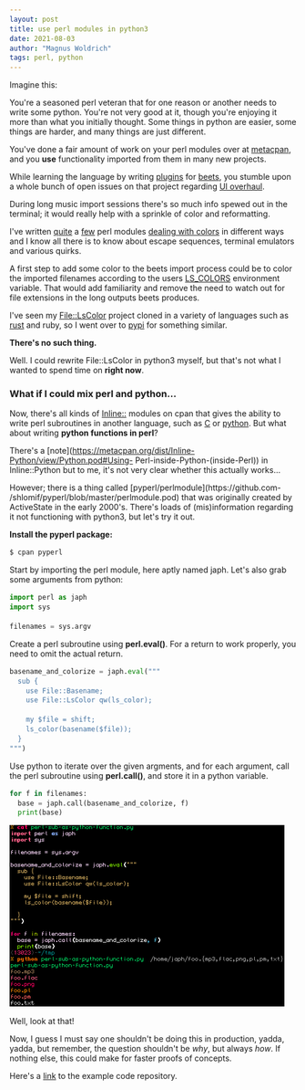 ```yaml
---
layout: post
title: use perl modules in python3
date: 2021-08-03
author: "Magnus Woldrich"
tags: perl, python
---
```


Imagine this:

You're a seasoned perl veteran that for one reason or another needs to
write some python. You're not very good at it, though you're enjoying it
more than what you initially thought. Some things in python are easier,
some things are harder, and many things are just different.

You've done a fair amount of work on your perl modules over at [metacpan](https://metacpan.org/author/WOLDRICH),
and you **use** functionality imported from them in many new projects.

While learning the language by writing [plugins](https://github.com/trapd00r/beets-tcp) for
[beets](https://github.com/beetbox/beets/), you stumble upon a whole
bunch of open issues on that project regarding [UI
overhaul](https://github.com/beetbox/beets/issues/1593).

During long music import sessions there's so much info spewed out in the
terminal; it would really help with a sprinkle of color and
reformatting. 

I've written [quite](https://metacpan.org/pod/Term::ExtendedColor) a
[few](https://metacpan.org/pod/Term::ExtendedColor::Xresources) perl
modules [dealing with colors](https://metacpan.org/pod/File::LsColor) in
different ways and I know all there is to know about escape sequences,
terminal emulators and various quirks.

A first step to add some color to the beets import process could be to
color the imported filenames according to the users
[LS_COLORS](https://github.com/trapd00r/LS_COLORS) environment variable.
That would add familiarity and remove the need to watch out for file
extensions in the long outputs beets produces.

I've seen my [File::LsColor](https://metacpan.org/pod/File::LsColor)
project cloned in a variety of languages such as
[rust](https://github.com/sharkdp/lscolors) and ruby, so I went over to [pypi](https://pypi.org/search/?q=ls+colors) for something
similar.

**There's no such thing.**

Well. I could rewrite File::LsColor in python3 myself, but that's not
what I wanted to spend time on **right now**.
### What if I could mix perl and python...

Now, there's all kinds of
[Inline::](https://metacpan.org/search?size=20&q=inline%3A%3A) modules
on cpan that gives the ability to write perl subroutines in
another language, such as [C](https://metacpan.org/dist/Inline-C/view/lib/Inline/C.pod) or [python](https://metacpan.org/dist/Inline-Python/view/Python.pod).
But what about writing **python functions in perl**? 

There's a [note](https://metacpan.org/dist/Inline-Python/view/Python.pod#Using-
Perl-inside-Python-(inside-Perl)) in Inline::Python but to me, it's not
very clear whether this actually works…

However; there is a thing called [pyperl/perlmodule](https://github.com-
/shlomif/pyperl/blob/master/perlmodule.pod) that was originally created
by ActiveState in the early 2000's. There's loads of (mis)information
regarding it not functioning with python3, but let's try it out.

**Install the pyperl package:**
```bash
$ cpan pyperl
```

Start by importing the perl module, here aptly named japh.
Let's also grab some arguments from python:
```python
import perl as japh
import sys

filenames = sys.argv
```

Create a perl subroutine using **perl.eval()**. For a return to work
properly, you need to omit the actual return.

```python
basename_and_colorize = japh.eval("""
  sub {
    use File::Basename;
    use File::LsColor qw(ls_color);

    my $file = shift;
    ls_color(basename($file));
  }
""")
```

Use python to iterate over the given argments, and for each argument,
call the perl subroutine using **perl.call()**, and store it in a
python variable.

```python
for f in filenames:
  base = japh.call(basename_and_colorize, f)
  print(base)
```

![perlinpython](/assets/perlinpython3.png)

Well, look at that!

Now, I guess I must say one shouldn't be doing this in production,
yadda, yadda, but remember, the question shouldn't be _why_, but
always _how_. If nothing else, this could make for faster proofs of concepts.

Here's a [link](https://github.com/trapd00r/perlinpython3) to the example code repository.
